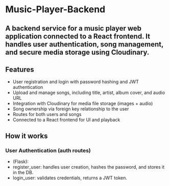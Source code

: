# Music-Player-Backend
A backend service for a music player web application connected to a React frontend. It handles user authentication, song management, and secure media storage using Cloudinary.
---
## Features
- User registration and login with password hashing and JWT authentication
- Upload and manage songs, including title, artist, album cover, and audio URL
- Integration with Cloudinary for media file storage (images + audio)
- Song ownership via foreign key relationship to the user
- Routes for both users and songs
- Connected to a React frontend for UI and playback

## How it works
### User Authentication (auth routes)
- (Flask):
- register_user: handles user creation, hashes the password, and stores it in the DB.
- login_user: validates credentials, returns a JWT token.








